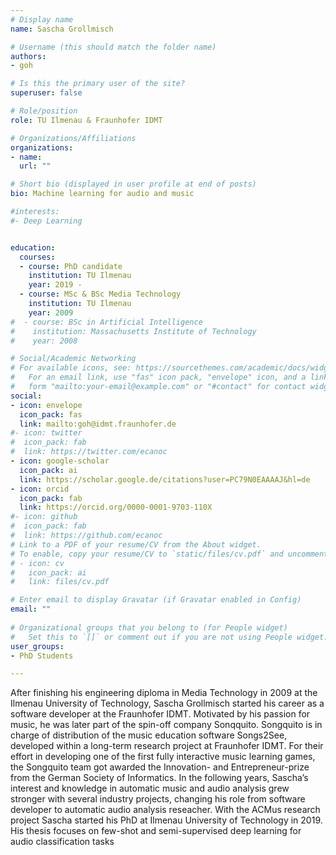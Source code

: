 ```yaml
---
# Display name
name: Sascha Grollmisch

# Username (this should match the folder name)
authors:
- goh

# Is this the primary user of the site?
superuser: false

# Role/position
role: TU Ilmenau & Fraunhofer IDMT

# Organizations/Affiliations
organizations:
- name: 
  url: ""

# Short bio (displayed in user profile at end of posts)
bio: Machine learning for audio and music 

#interests:
#- Deep Learning 


education:
  courses:
  - course: PhD candidate 
    institution: TU Ilmenau
    year: 2019 -
  - course: MSc & BSc Media Technology
    institution: TU Ilmenau
    year: 2009
#  - course: BSc in Artificial Intelligence
#    institution: Massachusetts Institute of Technology
#    year: 2008

# Social/Academic Networking
# For available icons, see: https://sourcethemes.com/academic/docs/widgets/#icons
#   For an email link, use "fas" icon pack, "envelope" icon, and a link in the
#   form "mailto:your-email@example.com" or "#contact" for contact widget.
social:
- icon: envelope
  icon_pack: fas
  link: mailto:goh@idmt.fraunhofer.de
#- icon: twitter
#  icon_pack: fab
#  link: https://twitter.com/ecanoc
- icon: google-scholar
  icon_pack: ai
  link: https://scholar.google.de/citations?user=PC79N0EAAAAJ&hl=de
- icon: orcid
  icon_pack: fab
  link: https://orcid.org/0000-0001-9703-110X
#- icon: github
#  icon_pack: fab
#  link: https://github.com/ecanoc
# Link to a PDF of your resume/CV from the About widget.
# To enable, copy your resume/CV to `static/files/cv.pdf` and uncomment the lines below.  
# - icon: cv
#   icon_pack: ai
#   link: files/cv.pdf

# Enter email to display Gravatar (if Gravatar enabled in Config)
email: ""
  
# Organizational groups that you belong to (for People widget)
#   Set this to `[]` or comment out if you are not using People widget.  
user_groups:
- PhD Students

---
```


After finishing his engineering diploma in Media Technology in 2009 at the Ilmenau University of Technology, Sascha Grollmisch started his career as a software developer at the Fraunhofer IDMT. Motivated by his passion for music, he was later part of the spin-off company Sonqquito. Songquito is in charge of distribution of the music education software Songs2See, 
developed within a long-term research project at Fraunhofer IDMT. For their effort in developing one of the first fully interactive music learning games, the Songquito team got awarded the Innovation- and Entrepreneur-prize from the German Society of Informatics. In the following years, Sascha’s interest and knowledge in automatic music and audio analysis grew stronger with several industry projects, changing his role from software developer to automatic audio analysis reseacher. With the ACMus research project Sascha started his PhD at Ilmenau University of Technology in 2019. His thesis focuses on few-shot and semi-supervised deep learning for audio classification tasks

 
 
